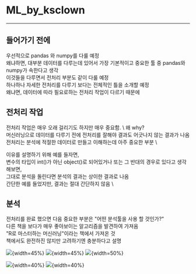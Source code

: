 # ML_by_ksclown

---

## 들어가기 전에
우선적으로 pandas 와 numpy를 다룰 예정 \
왜냐하면, 대부분 데이터를 다루는데 있어서 가장 기본적이고 중요한 툴 중 pandas와 numpy가 속한다고 생각 \
이것들을 다루면서 전처리 부분도 같이 다룰 예정\
하나하나 자세한 전처리를 다루기 보다는 전체적인 틀을 소개할 예정\
왜냐면, 데이터에 따라 필요로하는 전처리 작업이 다르기 때문에

## 전처리 작업
전처리 작업은 매우 오래 걸리기도 하지만 매우 중요함. \ 
왜 why? \
머신러닝으로 데이터를 다루기 전에 전처리를 잘해야 결과도 어긋나지 않는 결과가 나옴 \
전처리는 분석에 적절한 데이터로 만들고 이해하는데 아주 중요한 부분 \

이유를 설명하기 위해 예를 들자면, \
변수의 타입이 int()가 아닌 object()로 되어있거나 또는 그 반대의 경우로 있다고 생각해보면, \
그대로 분석을 돌린다면 분석의 결과는 상이한 결과로 나옴 \
간단한 예를 들었지만, 결과는 절대 간단하지 않음 \

## 분석
전처리를 완료 했으면 다음 중요한 부분은 "어떤 분석툴을 사용 할 것인가?" \
다른 책을 보다가 매우 좋아보이는 알고리즘을 발견하여 가져옴\
"R로 마스터하는 머신러닝"이라는 책에서 가져온 것 \
책에서도 완전하진 않지만 고려하기엔 충분하다고 설명

![](img/Algorithm1.PNG){width=45%}
![](img/Algorithm2.PNG){width=45%}
![](img/Algorithm3.PNG){width=50%}


![](img/Algorithm4.PNG){width=40%}
![](img/Algorithm5.PNG){width=40%}